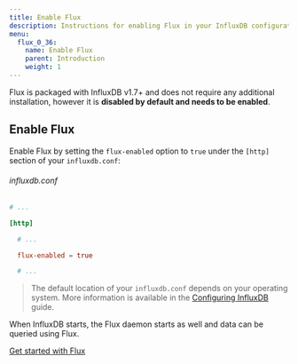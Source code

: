 ```yaml
---
title: Enable Flux
description: Instructions for enabling Flux in your InfluxDB configuration.
menu:
  flux_0_36:
    name: Enable Flux
    parent: Introduction
    weight: 1
---
```


Flux is packaged with InfluxDB v1.7+ and does not require any additional installation,
however it is **disabled by default and needs to be enabled**.

## Enable Flux
Enable Flux by setting the `flux-enabled` option to `true` under the `[http]` section of your `influxdb.conf`:

###### influxdb.conf
```toml
# ...

[http]

  # ...

  flux-enabled = true

  # ...
```

> The default location of your `influxdb.conf` depends on your operating system.
> More information is available in the [Configuring InfluxDB](/influxdb/latest/administration/config/#using-the-configuration-file) guide.

When InfluxDB starts, the Flux daemon starts as well and data can be queried using Flux.

<div class="page-nav-btns">
  <a class="btn next" href="/flux/v0.36/introduction/getting-started/">Get started with Flux</a>
</div>
